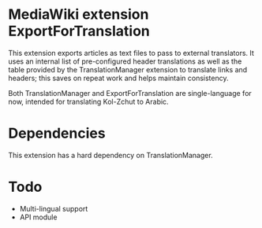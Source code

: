 # MediaWiki extension ExportForTranslation

This extension exports articles as text files to pass to external
translators. It uses an internal list of pre-configured header
translations as well as the table provided by the TranslationManager
extension to translate links and headers; this saves on repeat work
and helps maintain consistency.

Both TranslationManager and ExportForTranslation are single-language
for now, intended for translating Kol-Zchut to Arabic.


# Dependencies
This extension has a hard dependency on TranslationManager.

# Todo
- Multi-lingual support
- API module
